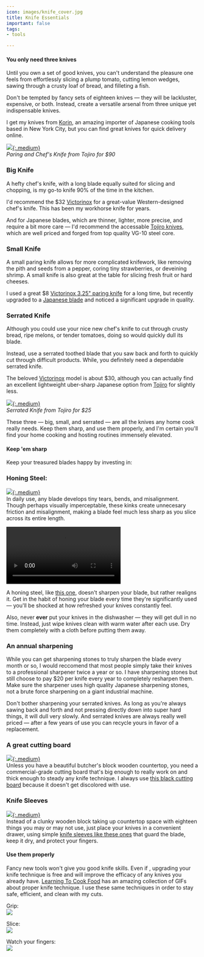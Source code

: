 ```yaml
---
icon: images/knife_cover.jpg
title: Knife Essentials
important: false
tags:
- tools

---
```

#### You only need three knives

Until you own a set of good knives, you can't understand the pleasure one feels from effortlessly slicing a plump tomato, cutting lemon wedges, sawing through a crusty loaf of bread, and filleting a fish.

Don't be tempted by fancy sets of eighteen knives — they will be lackluster, expensive, or both. Instead, create a versatile arsenal from  three unique yet indispensable knives.

I get my knives from [Korin](https://www.korin.com/), an amazing importer of Japanese cooking tools based in New York City, but you can find great knives for quick delivery online.

[![](https://images-na.ssl-images-amazon.com/images/I/618wZN%2BHY4L._SL1500_.jpg){:.medium}](https://amzn.to/2KA6T9Q)  
_Paring and Chef's Knife from Tojiro for $90_

### Big Knife

A hefty chef's knife, with a long blade equally suited for slicing and chopping, is my go-to knife 90% of the time in the kitchen.

I'd recommend the $32 [Victorinox](https://amzn.to/31NsAJf) for a great-value Western-designed chef's knife. This has been my workhorse knife for years.

And for Japanese blades, which are thinner, lighter, more precise, and require a bit more care — I'd recommend the accessable [Tojiro knives](https://amzn.to/2KA6T9Q), which are well priced and forged from top quality VG-10 steel core.

### Small Knife

A small paring knife allows for more complicated knifework, like removing the pith and seeds from a pepper, coring tiny strawberries, or deveining shrimp. A small knife is also great at the table for slicing fresh fruit or hard cheeses.

I used a great $8 [Victorinox 3.25" paring knife](https://amzn.to/2Hfyyee) for a long time, but recently upgraded to a [Japanese blade](https://amzn.to/2KA6T9Q) and noticed a significant upgrade in quality.

### Serrated Knife

Although you could use your nice new chef's knife to cut through crusty bread, ripe melons, or tender tomatoes, doing so would quickly dull its blade.

Instead, use a serrated toothed blade that you saw back and forth to quickly cut through difficult products. While, you definitely need a dependable serrated knife.

The beloved [Victorinox](https://amzn.to/2NdSy4D) model is about $30, although you can actually find an excellent lightweight uber-sharp Japanese option from [Tojiro](https://amzn.to/2YYrVHR) for slightly less.

[![](https://images-na.ssl-images-amazon.com/images/I/51aMUICnA9L._SL1200_.jpg){:.medium}](https://amzn.to/2KCR0Q1)  
_Serrated Knife from Tojiro for $25_

These three — big, small, and serrated — are all the knives any home cook really needs. Keep them sharp, and use them properly, and I'm certain you'll find your home cooking and hosting routines immensely elevated.

#### Keep 'em sharp

Keep your treasured blades happy by investing in:

### Honing Steel:

[![](https://images.wisegeek.com/chef-in-white-with-knife.jpg){:.medium}](https://amzn.to/31Q4T3b)  
In daily use, any blade develops tiny tears, bends, and misalignment. Though perhaps visually imperceptable, these kinks create unnecesary friction and misalignment, making a blade feel much less sharp as you slice across its entire length.

![](https://blades.guru/wp-content/uploads/2018/12/Animated-GIF-original-3.mp4)

A honing steel, like [this one](https://amzn.to/31Q4T3b), doesn't sharpen your blade, but rather realigns it. Get in the habit of honing your blade every time they're significantly used — you'll be shocked at how refreshed your knives constantly feel.

Also, never **ever** put your knives in the dishwasher — they will get dull in no time. Instead, just wipe knives clean with warm water after each use. Dry them completely with a cloth before putting them away.

### An annual sharpening

While you can get sharpening stones to truly sharpen the blade every month or so, I would reccomend that most people simply take their knives to a professional sharpener twice a year or so. I have sharpening stones but still choose to pay $20 per knife every year to completely resharpen them. Make sure the sharpener uses high quality Japanese sharpening stones, not a brute force sharpening on a giant industrial machine.

Don't bother sharpening your serrated knives. As long as you're always sawing back and forth and not pressing directly down into super hard things, it will dull very slowly. And serrated knives are always really well priced — after a few years of use you can recycle yours in favor of a replacement.

### A great cutting board

[![](https://images-na.ssl-images-amazon.com/images/I/41o5rVDlWwL._SL1200_.jpg){:.medium}](https://amzn.to/2Zdu2CR)  
Unless you have a beautiful butcher's block wooden countertop, you need a commercial-grade cutting board that's big enough to really work on and thick enough to steady any knife technique. I always use [this black cutting board](https://amzn.to/2Zdu2CR) because it doesn't get discolored with use.

### Knife Sleeves

[![](https://images-na.ssl-images-amazon.com/images/I/A1cnRPRCmtL._SL1500_.jpg){:.medium}](https://amzn.to/2YWVWYI)  
Instead of a clunky wooden block taking up countertop space with eighteen things you may or may not use, just place your knives in a convenient drawer, using simple [knife sleeves like these ones](https://amzn.to/2YWVWYI) that guard the blade, keep it dry, and protect your fingers.

#### Use them properly

Fancy new tools won't give you good knife skills. Even if , upgrading your knife technique is free and will improve the efficacy of any knives you already have. [Learning To Cook Food](http://www.learningtocookfood.com/knife-skills-gif-guide/) has an amazing collection of GIFs about proper knife technique. I use these same techniques in order to stay safe, efficient, and clean with my cuts.

Grip:  
![](https://i0.wp.com/www.learningtocookfood.com/wp-content/uploads/2016/01/KnifeSkillsBladeGrip2.gif?zoom=2&resize=625%2C352)

Slice:  
![](https://i0.wp.com/www.learningtocookfood.com/wp-content/uploads/2016/01/KnifeSkills3StepMotionB.gif?zoom=2&resize=625%2C352)

Watch your fingers:  
![](https://i2.wp.com/www.learningtocookfood.com/wp-content/uploads/2016/01/KnifeSkillsGuideHandGrip.gif?zoom=2&resize=625%2C352)